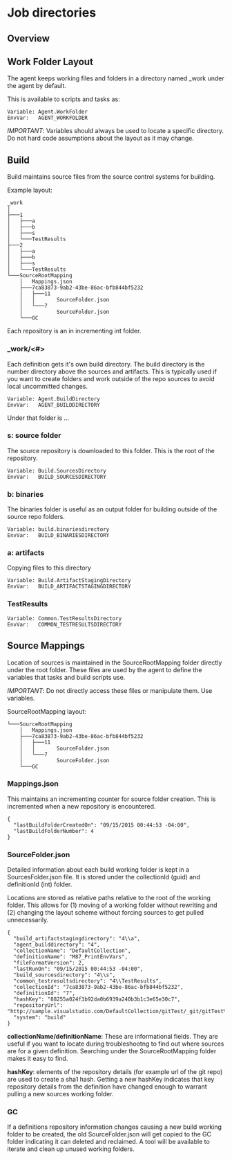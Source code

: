 
# Job directories

## Overview

## Work Folder Layout

The agent keeps working files and folders in a directory named _work under the agent by default.

This is available to scripts and tasks as:

```
Variable: Agent.WorkFolder
EnvVar:   AGENT_WORKFOLDER
```

*IMPORTANT*: Variables should always be used to locate a specific directory.  Do not hard code assumptions about the layout as it may change.

## Build

Build maintains source files from the source control systems for building.

Example layout:

```
_work
│
├───1
│   ├───a
│   ├───b
│   ├───s
│   └───TestResults
├───2
│   ├───a
│   ├───b
│   ├───s
│   └───TestResults
└───SourceRootMapping
    │   Mappings.json
    ├───7ca83873-9ab2-43be-86ac-bfb844bf5232
    │   ├───11
    │   │       SourceFolder.json
    │   └───7
    │           SourceFolder.json
    └───GC
```

Each repository is an in incrementing int folder.

### _work/\<#\>

Each definition gets it's own build directory. The build directory is the number directory above the sources and artifacts.  This is typically used if you want to create folders and work outside of the repo sources to avoid local uncommitted changes.

```
Variable: Agent.BuildDirectory
EnvVar:   AGENT_BUILDDIRECTORY
```

Under that folder is ...

### s: source folder

The source repository is downloaded to this folder. This is the root of the repository.

```
Variable: Build.SourcesDirectory
EnvVar:   BUILD_SOURCESDIRECTORY
```

### b: binaries

The binaries folder is useful as an output folder for building outside of the source repo folders.

```
Variable: build.binariesdirectory
EnvVar:   BUILD_BINARIESDIRECTORY
```

### a: artifacts

Copying files to this directory

```
Variable: Build.ArtifactStagingDirectory
EnvVar:   BUILD_ARTIFACTSTAGINGDIRECTORY
```

### TestResults

```
Variable: Common.TestResultsDirectory
EnvVar:   COMMON_TESTRESULTSDIRECTORY
```

## Source Mappings

Location of sources is maintained in the SourceRootMapping folder directly under the root folder.  These files are used by the agent to define the variables that tasks and build scripts use.

*IMPORTANT*: Do not directly access these files or manipulate them.  Use variables.

SourceRootMapping layout:

```
└───SourceRootMapping
    │   Mappings.json
    ├───7ca83873-9ab2-43be-86ac-bfb844bf5232
    │   ├───11
    │   │       SourceFolder.json
    │   └───7
    │           SourceFolder.json
    └───GC
```

### Mappings.json

This maintains an incrementing counter for source folder creation.  This is incremented when a new repository is encountered.

```
{
  "lastBuildFolderCreatedOn": "09/15/2015 00:44:53 -04:00",
  "lastBuildFolderNumber": 4
}
```

### SourceFolder.json

Detailed information about each build working folder is kept in a SourcesFolder.json file.  It is stored under the collectionId (guid) and definitionId (int) folder.

Locations are stored as relative paths relative to the root of the working folder.  This allows for (1) moving of a working folder without rewriting and (2) changing the layout scheme without forcing sources to get pulled unnecessarily.

```
{
  "build_artifactstagingdirectory": "4\\a",
  "agent_builddirectory": "4",
  "collectionName": "DefaultCollection",
  "definitionName": "M87_PrintEnvVars",
  "fileFormatVersion": 2,
  "lastRunOn": "09/15/2015 00:44:53 -04:00",
  "build_sourcesdirectory": "4\\s",
  "common_testresultsdirectory": "4\\TestResults",
  "collectionId": "7ca83873-9ab2-43be-86ac-bfb844bf5232",
  "definitionId": "7",
  "hashKey": "88255a024f3b92da0b6939a240b3b1c3e65e30c7",
  "repositoryUrl": "http://sample.visualstudio.com/DefaultCollection/gitTest/_git/gitTest%20WithSpace",
  "system": "build"
}
```

**collectionName/definitionName**: These are informational fields.  They are useful if you want to locate during troubleshootng to find out where sources are for a given definition.  Searching under the SourceRootMapping folder makes it easy to find.

**hashKey**: elements of the repository details (for example url of the git repo) are used to create a sha1 hash.  Getting a new hashKey indicates that key repository details from the definition have changed enough to warrant pulling a new sources working folder.

### GC

If a definitions repository information changes causing a new build working folder to be created, the old SourceFolder.json will get copied to the GC folder indicating it can deleted and reclaimed.  A tool will be available to iterate and clean up unused working folders.
